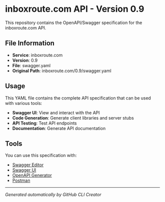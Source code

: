 # inboxroute.com API - Version 0.9

This repository contains the OpenAPI/Swagger specification for the inboxroute.com API.

## File Information

- **Service**: inboxroute.com
- **Version**: 0.9
- **File**: swagger.yaml
- **Original Path**: inboxroute.com/0.9/swagger.yaml

## Usage

This YAML file contains the complete API specification that can be used with various tools:

- **Swagger UI**: View and interact with the API
- **Code Generation**: Generate client libraries and server stubs
- **API Testing**: Test API endpoints
- **Documentation**: Generate API documentation

## Tools

You can use this specification with:

- [Swagger Editor](https://editor.swagger.io/)
- [Swagger UI](https://swagger.io/tools/swagger-ui/)
- [OpenAPI Generator](https://openapi-generator.tech/)
- [Postman](https://www.postman.com/)

---

*Generated automatically by GitHub CLI Creator*
